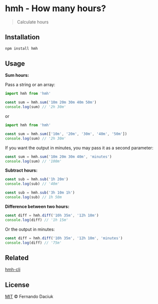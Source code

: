 # hmh - How many hours?

> Calculate hours

## Installation

```js
npm install hmh
```

## Usage

**Sum hours:**

Pass a string or an array:

```js
import hmh from 'hmh'

const sum = hmh.sum('10m 20m 30m 40m 50m')
console.log(sum) // '2h 30m'
```

or

```js
import hmh from 'hmh'

const sum = hmh.sum(['10m', '20m', '30m', '40m', '50m'])
console.log(sum) // '2h 30m'
```

If you want the output in minutes, you may pass it as a second parameter:

```js
const sum = hmh.sum('10m 20m 30m 40m', 'minutes')
console.log(sum) // '100m'
```

**Subtract hours:**

```js
const sub = hmh.sub('1h 20m')
console.log(sub) // '40m'
```

```js
const sub = hmh.sub('3h 10m 1h')
console.log(sub) // 1h 50m
```

**Difference between two hours:**

```js
const diff = hmh.diff('10h 35m', '12h 10m')
console.log(diff) // '1h 15m'
```

Or the output in minutes:

```js
const diff = hmh.diff('10h 35m', '12h 10m', 'minutes')
console.log(diff) // '75m'
```

## Related

[hmh-cli](https://github.com/fdaciuk/hmh-cli)

## License

[MIT](https://github.com/fdaciuk/licenses/blob/master/MIT-LICENSE.md) &copy; Fernando Daciuk
